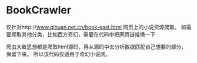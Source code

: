 # BookCrawler
仅针对http://www.qihuan.net.cn/book-east.html 网页上的小说资源爬取。
如需要爬取其他分类，比如西方奇幻，需要在代码中把网页链接换一下

爬虫大致思想都是爬取html源码，再从源码中去分析数据匹配自己想要的部分，保留下来。
所以该代码仅适用于奇幻小说网。
